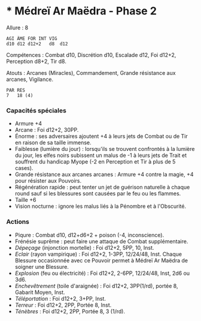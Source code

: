 # * Médreï Ar Maëdra - Phase 2

Allure : 8

	AGI	ÂME	FOR	INT	VIG
	d10	d12	d12+2	d8	d12

Compétences : Combat d10, Discrétion d10, Escalade d12, Foi d12+2, Perception d8+2, Tir d8.

Atouts : Arcanes (Miracles), Commandement, Grande résistance aux arcanes, Vigilance.

	PAR	RES
	7	18 (4)

### Capacités spéciales
- Armure +4
- Arcane : Foi d12+2, 30PP.
- Énorme : ses adversaires ajoutent +4 à leurs jets de Combat ou de Tir en raison de sa taille immense.
- Faiblesse (lumière du jour) : lorsqu'ils se trouvent confrontés à la lumière du jour, les elfes noirs subissent un malus de -1 à leurs jets de Trait et souffrent du handicap Myope (-2 en Perception et Tir à plus de 5 cases).
- Grande résistance aux arcanes arcanes : Armure +4 contre la magie, +4 pour résister aux Pouvoirs.
- Régénération rapide : peut tenter un jet de guérison naturelle à chaque round sauf si les blessures sont causées par le feu ou les flammes.
- Taille +6
- Vision nocturne : ignore les malus liés à la Pénombre et à l'Obscurité.

### Actions
- Piqure : Combat d10, d12+d6+2 + poison (-4, inconscience).
- Frénésie suprême : peut faire une attaque de Combat supplémentaire.
- _Dépeçage_ (injonction mortelle) : Foi d12+2, 5PP, 10, Inst.
- _Eclair_ (rayon vampirique) : Foi d12+2, 1-3PP, 12/24/48, Inst. Chaque Blessure occasionnée avec ce Pouvoir permet à Médreï Ar Maëdra de soigner une Blessure.
- _Explosion_ (feu ou électricité) : Foi d12+2, 2-6PP, 12/24/48, Inst, 2d6 ou 3d6.
- _Enchevêtrement_ (toile d'araignée) : Foi d12+2, 3PP(1/rd), portée 8, Gabarit Moyen, Inst.
- _Téléportation_ : Foi d12+2, 3+PP, Inst.
- _Terreur_ : Foi d12+2, 2PP, Portée 8, Inst.
- _Ténèbres_ : Foi d12+2, 2PP, Portée 8, 3 (1/rd).

